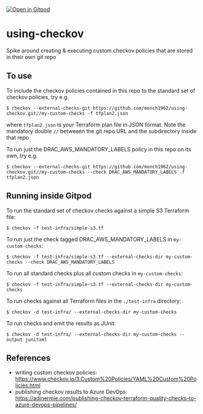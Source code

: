 [![Open in Gitpod](https://gitpod.io/button/open-in-gitpod.svg)](https://gitpod.io/#github.com/monch1962/using-checkov)

# using-checkov
Spike around creating & executing custom checkov policies that are stored in their own git repo


## To use 
To include the checkov policies contained in this repo to the standard set of checkov policies, try e.g.

`$ checkov --external-checks-git https://github.com/monch1962/using-checkov.git//my-custom-checks -f tfplan2.json`

where `tfplan2.json` is your Terraform plan file in JSON format. Note the mandatory double `//` betweeen the git repo URL and the subdirectory inside that repo

To run just the DRAC_AWS_MANDATORY_LABELS policy in this repo on its own, try e.g.

`$ checkov --external-checks-git https://github.com/monch1962/using-checkov.git//my-custom-checks --check DRAC_AWS_MANDATORY_LABELS -f tfplan2.json`

## Running inside Gitpod

To run the standard set of checkov checks against a simple S3 Terraform file:

`$ checkov -f test-infra/simple-s3.tf`

To run just the check tagged DRAC_AWS_MANDATORY_LABELS in `my-custom-checks`:

`$ checkov -f test-infra/simple-s3.tf --external-checks-dir my-custom-checks --check DRAC_AWS_MANDATORY_LABELS`

To run all standard checks plus all custom checks in `my-custom-checks`:

`$ checkov -f test-infra/simple-s3.tf --external-checks-dir my-custom-checks`

To run checks against all Terraform files in the `./test-infra` directory:

`$ checkov -d test-infra/ --external-checks-dir my-custom-checks`

To run checks and emit the results as JUnit:

`$ checkov -d test-infra/ --external-checks-dir my-custom-checks --output junitxml`

## References
- writing custom checkov policies: https://www.checkov.io/3.Custom%20Policies/YAML%20Custom%20Policies.html
- publishing checkov results to Azure DevOps: https://adinermie.com/publishing-checkov-terraform-quality-checks-to-azure-devops-pipelines/
